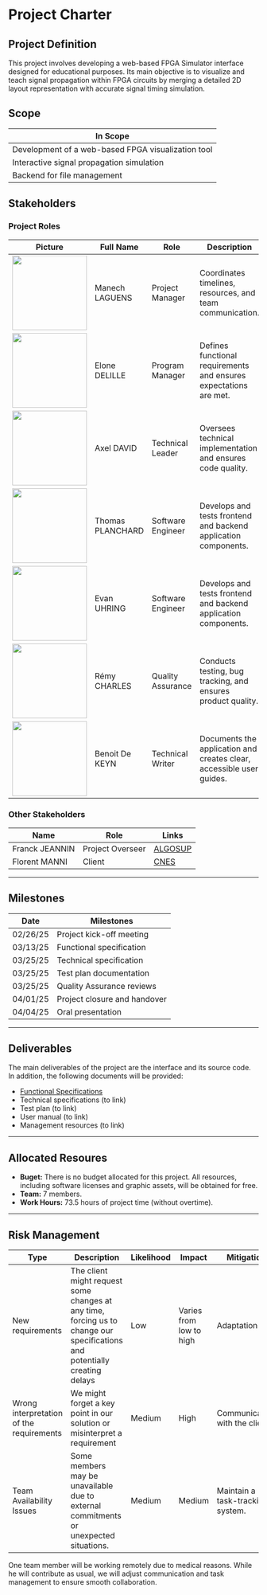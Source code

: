 # Project Charter

## Project Definition

This project involves developing a web-based FPGA Simulator interface designed for educational purposes. Its main objective is to visualize and teach signal propagation within FPGA circuits by merging a detailed 2D layout representation with accurate signal timing simulation.

## Scope

| In Scope                                           |
| -------------------------------------------------- |
| Development of a web-based FPGA visualization tool |
| Interactive signal propagation simulation          |
| Backend for file management                        |



## Stakeholders

### Project Roles

| Picture                                                                                               | Full Name        | Role              | Description                                                          | Links                                                                                                               |
| ----------------------------------------------------------------------------------------------------- | ---------------- | ----------------- | -------------------------------------------------------------------- | ------------------------------------------------------------------------------------------------------------------- |
| <img src="https://avatars.githubusercontent.com/u/146005062?v=4" width=150>                           | Manech LAGUENS   | Project Manager   | Coordinates timelines, resources, and team communication.            | [LinkedIn](https://www.linkedin.com/in/manech-laguens-020127293/) [GitHub](https://github.com/Manech-Laguens)     |
| <img src="https://github.com/user-attachments/assets/4dd5d43c-3047-4ae9-9bcc-568a886497fb" width=150> | Elone DELILLE    | Program Manager   | Defines functional requirements and ensures expectations are met.    | [LinkedIn](https://www.linkedin.com/in/elonedelille/) [GitHub](https://github.com/HiNett)                         |
| <img src="https://avatars.githubusercontent.com/u/182209707?v=4" width=150>                           | Axel DAVID       | Technical Leader  | Oversees technical implementation and ensures code quality.          | [LinkedIn](https://www.linkedin.com/in/axel-david-6384bb32a/) [GitHub](https://github.com/Fus1onAxel)             |
| <img src="https://avatars.githubusercontent.com/u/91249646?v=4" width=150>                            | Thomas PLANCHARD | Software Engineer | Develops and tests frontend and backend application components.      | [LinkedIn](https://www.linkedin.com/in/thomas-planchard-461782221/) [GitHub](https://github.com/thomas-planchard) |
| <img src="https://avatars.githubusercontent.com/u/146000775?v=4" width=150>                           | Evan UHRING      | Software Engineer | Develops and tests frontend and backend application components.      | [LinkedIn](https://www.linkedin.com/in/evan-uhring-72911b293/) [GitHub](https://github.com/Evan-UHRING)           |
| <img src="https://avatars.githubusercontent.com/u/100137905?v=4" width=150>                           | Rémy CHARLES     | Quality Assurance | Conducts testing, bug tracking, and ensures product quality.         | [LinkedIn](https://www.linkedin.com/in/rémy-charles-2a8960232/) [GitHub](https://github.com/RemyCHARLES)          |
| <img src="https://avatars.githubusercontent.com/u/146000855?v=4" width=150>                           | Benoit De KEYN   | Technical Writer  | Documents the application and creates clear, accessible user guides. | [LinkedIn](https://www.linkedin.com/in/benoît-de-keyn-71611b293/) [GitHub](https://github.com/benoitdekeyn)       |

### Other Stakeholders

| Name           | Role             | Links                               |
| -------------- | ---------------- | ----------------------------------- |
| Franck JEANNIN | Project Overseer | [ALGOSUP](#https://www.algosup.com) |
| Florent MANNI  | Client           | [CNES](#https://cnes.fr)            |

---

## Milestones

| Date     | Milestones                   |
| -------- | ---------------------------- |
| 02/26/25 | Project kick-off meeting     |
| 03/13/25 | Functional specification     |
| 03/25/25 | Technical specification      |
| 03/25/25 | Test plan documentation      |
| 03/25/25 | Quality Assurance reviews    |
| 04/01/25 | Project closure and handover |
| 04/04/25 | Oral presentation            |

---

## Deliverables

The main deliverables of the project are the interface and its source code. In addition, the following documents will be provided:

- [Functional Specifications](./Documents/FunctionalSpecifications.md)
- Technical specifications (to link)
- Test plan (to link)
- User manual (to link)
- Management resources (to link)

---

## Allocated Resoures

- **Buget:** There is no budget allocated for this project. All resources, including software licenses and graphic assets, will be obtained for free.
- **Team:** 7 members.
- **Work Hours:** 73.5 hours of project time (without overtime).

---

## Risk Management

| Type                                     | Description                                                                                                                | Likelihood | Impact                  | Mitigation                       |
| ---------------------------------------- | -------------------------------------------------------------------------------------------------------------------------- | ---------- | ----------------------- | -------------------------------- |
| New requirements                         | The client might request some changes at any time, forcing us to change our specifications and potentially creating delays | Low        | Varies from low to high | Adaptation                       |
| Wrong interpretation of the requirements | We might forget a key point in our solution or misinterpret a requirement                                                  | Medium     | High                    | Communication with the client    |
| Team Availability Issues    | Some members may be unavailable due to external commitments or unexpected situations.                              | Medium     | Medium                  | Maintain a task-tracking system. |

One team member will be working remotely due to medical reasons. While he will contribute as usual, we will adjust communication and task management to ensure smooth collaboration.